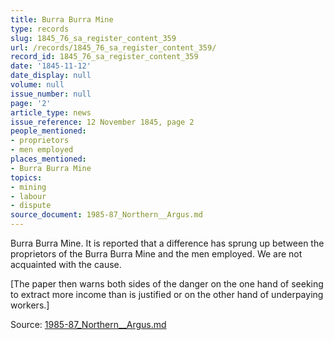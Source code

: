 ```yaml
---
title: Burra Burra Mine
type: records
slug: 1845_76_sa_register_content_359
url: /records/1845_76_sa_register_content_359/
record_id: 1845_76_sa_register_content_359
date: '1845-11-12'
date_display: null
volume: null
issue_number: null
page: '2'
article_type: news
issue_reference: 12 November 1845, page 2
people_mentioned:
- proprietors
- men employed
places_mentioned:
- Burra Burra Mine
topics:
- mining
- labour
- dispute
source_document: 1985-87_Northern__Argus.md
---
```


Burra Burra Mine.  It is reported that a difference has sprung up between the proprietors of the Burra Burra Mine and the men employed.  We are not acquainted with the cause.

[The paper then warns both sides of the danger on the one hand of seeking to extract more income than is justified or on the other hand of underpaying workers.]

Source: [1985-87_Northern__Argus.md](/downloads/markdown/1985-87_Northern__Argus.md)
